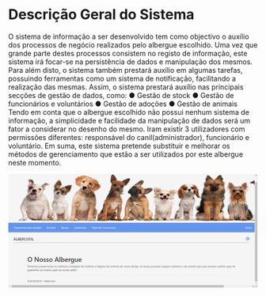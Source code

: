 # Descrição Geral do Sistema

O sistema de informação a ser desenvolvido tem como objectivo o auxílio dos processos de negócio
realizados pelo albergue escolhido. Uma vez que grande parte destes processos consistem no
registo de informação, este sistema irá focar-se na persistência de dados e manipulação dos
mesmos. Para além disto, o sistema também prestará auxílio em algumas tarefas, possuindo
ferramentas como um sistema de notificação, facilitando a realização das mesmas.
Assim, o sistema prestará auxílio nas principais secções de gestão de dados, como:
● Gestão de stock
● Gestão de funcionários e voluntários
● Gestão de adoções
● Gestão de animais
Tendo em conta que o albergue escolhido não possui nenhum sistema de informação, a
simplicidade e facilidade da manipulação de dados será um fator a considerar no desenho do
mesmo. Iram existir 3 utilizadores com permissões diferentes: responsável do canil(administrador),
funcionário e voluntário.
Em suma, este sistema pretende substituir e melhorar os métodos de gerenciamento que estão a ser
utilizados por este albergue neste momento.

![](layout-da-pagina.png)
